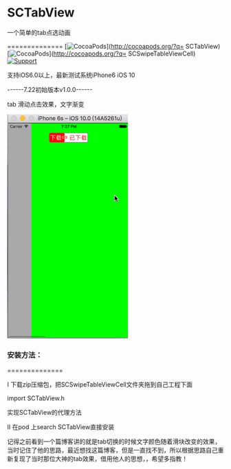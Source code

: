 # SCTabView
一个简单的tab点选动画

==============
[![CocoaPods](http://img.shields.io/cocoapods/v/SCTabView.svg?style=flat)](http://cocoapods.org/?q= SCTabView)&nbsp;
[![CocoaPods](http://img.shields.io/cocoapods/p/SCSwipeTableViewCell.svg?style=flat)](http://cocoapods.org/?q= SCSwipeTableViewCell)&nbsp;
[![Support](https://img.shields.io/badge/support-iOS%206%2B%20-blue.svg?style=flat)](https://www.apple.com/nl/ios/)&nbsp;


 支持iOS6.0以上，最新测试系统iPhone6 iOS 10


------7.22初始版本v1.0.0------

tab 滑动点击效果，文字渐变


![image](https://raw.githubusercontent.com/MonkeyS914/SCTabView/master/screenshot/123.gif?2)

### 安装方法：
==============

I 下载zip压缩包，把SCSwipeTableViewCell文件夹拖到自己工程下面 

import SCTabView.h 

实现SCTabView的代理方法

II 在pod 上search SCTabView直接安装

记得之前看到一个篇博客讲的就是tab切换的时候文字颜色随着滑块改变的效果，当时记住了他的思路，最近想找这篇博客，但是一直找不到，所以根据思路自己重新复现了当时那位大神的tab效果，借用他人的思想，，希望多指教！


